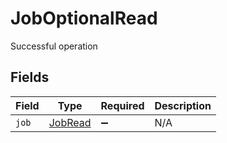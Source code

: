 # JobOptionalRead

Successful operation


## Fields

| Field                                     | Type                                      | Required                                  | Description                               |
| ----------------------------------------- | ----------------------------------------- | ----------------------------------------- | ----------------------------------------- |
| `job`                                     | [JobRead](../../models/shared/JobRead.md) | :heavy_minus_sign:                        | N/A                                       |